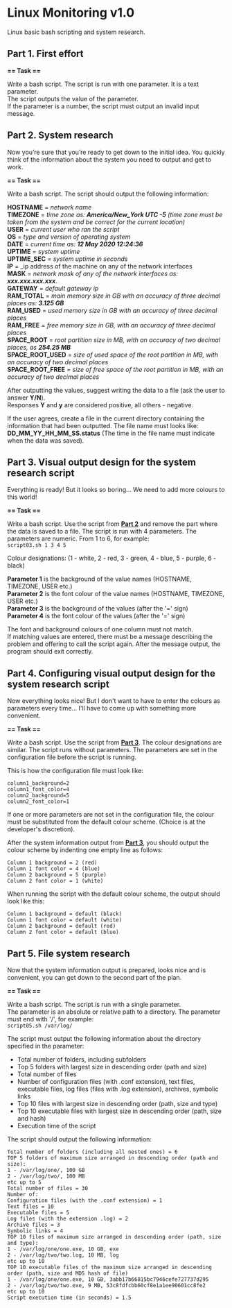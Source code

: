 # Linux Monitoring v1.0

Linux basic bash scripting and system research.

## Part 1. First effort

**== Task ==**

Write a bash script. The script is run with one parameter. It is a text parameter.  
The script outputs the value of the parameter.  
If the parameter is a number, the script must output an invalid input message.

## Part 2. System research

Now you’re sure that you’re ready to get down to the initial idea. You quickly think of the information about the system you need to output and get to work.

**== Task ==**

Write a bash script. The script should output the following information:

**HOSTNAME** = _network name_  
**TIMEZONE** = _time zone as: **America/New_York UTC -5** (time zone must be taken from the system and be correct for the current location)_  
**USER** = _current user who ran the script_  
**OS** = _type and version of operating system_  
**DATE** = _current time as: **12 May 2020 12:24:36**_  
**UPTIME** = _system uptime_  
**UPTIME_SEC** = _system uptime in seconds_  
**IP** = _ip address of the machine on any of the network interfaces  
**MASK** = _network mask of any of the network interfaces as: **xxx.xxx.xxx.xxx**_.  
**GATEWAY** = _default gateway ip_  
**RAM_TOTAL** = _main memory size in GB with an accuracy of three decimal places as: **3.125 GB**_  
**RAM_USED** = _used memory size in GB with an accuracy of three decimal places_  
**RAM_FREE** = _free memory size in GB, with an accuracy of three decimal places_  
**SPACE_ROOT** = _root partition size in MB, with an accuracy of two decimal places, as **254.25 MB**_  
**SPACE_ROOT_USED** = _size of used space of the root partition in MB, with an accuracy of two decimal places_  
**SPACE_ROOT_FREE** = _size of free space of the root partition in MB, with an accuracy of two decimal places_

After outputting the values, suggest writing the data to a file (ask the user to answer **Y/N**).  
Responses **Y** and **y** are considered positive, all others - negative.

If the user agrees, create a file in the current directory containing the information that had been outputted.
The file name must looks like: **DD_MM_YY_HH_MM_SS.status** (The time in the file name must indicate when the data was saved).

## Part 3. Visual output design for the system research script

Everything is ready! But it looks so boring... We need to add more colours to this world!

**== Task ==**

Write a bash script. Use the script from [**Part 2**](#part-2-system-research) and remove the part where the data is saved to a file.  The script is run with 4 parameters. The parameters are numeric. From 1 to 6, for example:  
`script03.sh 1 3 4 5`

Colour designations: (1 - white, 2 - red, 3 - green, 4 - blue, 5 - purple, 6 - black)

**Parameter 1** is the background of the value names (HOSTNAME, TIMEZONE, USER etc.)  
**Parameter 2** is the font colour of the value names (HOSTNAME, TIMEZONE, USER etc.)  
**Parameter 3** is the background of the values (after the '=' sign)  
**Parameter 4** is the font colour of the values (after the '=' sign)

The font and background colours of one column must not match.  
If matching values are entered, there must be a message describing the problem and offering to call the script again.
After the message output, the program should exit correctly.

## Part 4. Configuring visual output design for the system research script

Now everything looks nice! But I don't want to have to enter the colours as parameters every time... I'll have to come up with something more convenient.

**== Task ==**

Write a bash script. Use the script from [**Part 3**](#part-3-visual-output-design-for-the-system-research-script). The colour designations are similar. The script runs without parameters. The parameters are set in the configuration file before the script is running.

This is how the configuration file must look like:
```
column1_background=2
column1_font_color=4
column2_background=5
column2_font_color=1
```

If one or more parameters are not set in the configuration file, the colour must be substituted from the default colour scheme. (Choice is at the developer's discretion).


After the system information output from [**Part 3**](#part-3-visual-output-design-for-the-system-research-script), you should output the colour scheme by indenting one empty line as follows:
```
Column 1 background = 2 (red)
Column 1 font color = 4 (blue)
Column 2 background = 5 (purple)
Column 2 font color = 1 (white)
```

When running the script with the default colour scheme, the output should look like this:
```
Column 1 background = default (black)
Column 1 font color = default (white)
Column 2 background = default (red)
Column 2 font color = default (blue)
```

## Part 5. File system research

Now that the system information output is prepared, looks nice and is convenient, you can get down to the second part of the plan.

**== Task ==**

Write a bash script. The script is run with a single parameter.  
The parameter is an absolute or relative path to a directory. The parameter must end with '/', for example:  
`script05.sh /var/log/`

The script must output the following information about the directory specified in the parameter:
- Total number of folders, including subfolders
- Top 5 folders with largest size in descending order (path and size)
- Total number of files
- Number of configuration files (with .conf extension), text files, executable files, log files (files with .log extension), archives, symbolic links
- Top 10 files with largest size in descending order (path, size and type)
- Top 10 executable files with largest size in descending order (path, size and hash)
- Execution time of the script

The script should output the following information:

```
Total number of folders (including all nested ones) = 6  
TOP 5 folders of maximum size arranged in descending order (path and size):  
1 - /var/log/one/, 100 GB  
2 - /var/log/two/, 100 MB  
etc up to 5
Total number of files = 30
Number of:  
Configuration files (with the .conf extension) = 1 
Text files = 10  
Executable files = 5
Log files (with the extension .log) = 2  
Archive files = 3  
Symbolic links = 4  
TOP 10 files of maximum size arranged in descending order (path, size and type):  
1 - /var/log/one/one.exe, 10 GB, exe  
2 - /var/log/two/two.log, 10 MB, log  
etc up to 10  
TOP 10 executable files of the maximum size arranged in descending order (path, size and MD5 hash of file)  
1 - /var/log/one/one.exe, 10 GB, 3abb17b66815bc7946cefe727737d295  
2 - /var/log/two/two.exe, 9 MB, 53c8fdfcbb60cf8e1a1ee90601cc8fe2  
etc up to 10  
Script execution time (in seconds) = 1.5
```


